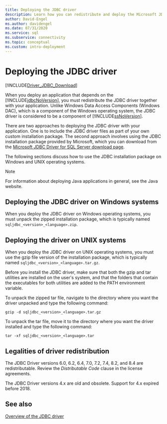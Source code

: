 ```yaml
---
title: Deploying the JDBC driver
description: Learn how you can redistribute and deploy the Microsoft JDBC Driver for SQL Server with your application and what files are required.
author: David-Engel
ms.author: davidengel
ms.date: 07/31/2020
ms.service: sql
ms.subservice: connectivity
ms.topic: conceptual
ms.custom: intro-deployment
---
```

# Deploying the JDBC driver

[!INCLUDE[Driver_JDBC_Download](../../includes/driver_jdbc_download.md)]

When you deploy an application that depends on the [!INCLUDE[jdbcNoVersion](../../includes/jdbcnoversion_md.md)], you must redistribute the JDBC driver together with your application. Unlike Windows Data Access Components (Windows DAC), which is a component of the Windows operating system, the JDBC driver is considered to be a component of [!INCLUDE[ssNoVersion](../../includes/ssnoversion-md.md)].  
  
There are two approaches to deploying the JDBC driver with your application. One is to include the JDBC driver files as part of your own custom installation package. The second approach involves using the JDBC installation package provided by Microsoft, which you can download from the [Microsoft JDBC Driver for SQL Server download page](download-microsoft-jdbc-driver-for-sql-server.md).  
  
The following sections discuss how to use the JDBC installation package on Windows and UNIX operating systems.  
  
> [!NOTE]  
> For information about deploying Java applications in general, see the Java website.  
  
## Deploying the JDBC driver on Windows systems

When you deploy the JDBC driver on Windows operating systems, you must unpack the zipped installation package, which is typically named `sqljdbc_<version>_<language>.zip`.

## Deploying the driver on UNIX systems

When you deploy the JDBC driver on UNIX operating systems, you must use the gzip file version of the installation package, which is typically named `sqljdbc_<version>_<language>.tar.gz`.  
  
Before you install the JDBC driver, make sure that both the gzip and tar utilities are installed on the user's system, and that the folders that contain the executables for both utilities are added to the PATH environment variable.  
  
To unpack the zipped tar file, navigate to the directory where you want the driver unpacked and type the following command:  
  
`gzip -d sqljdbc_<version>_<language>.tar.gz`  
  
To unpack the tar file, move it to the directory where you want the driver installed and type the following command:  
  
`tar -xf sqljdbc_<version>_<language>.tar`  

## Legalities of driver redistribution

The JDBC Driver versions 6.0, 6.2, 6.4, 7.0, 7.2, 7.4, 8.2, and 8.4 are redistributable. Review the _Distributable Code_ clause in the license agreements.

The JDBC Driver versions 4.x are old and obsolete. Support for 4.x expired before 2018.

## See also

[Overview of the JDBC driver](overview-of-the-jdbc-driver.md)  
